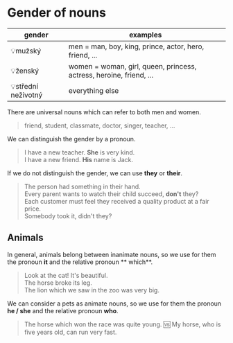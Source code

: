 # Gender of nouns

| gender              | examples                                                            |
|---------------------|---------------------------------------------------------------------|
| 💡mužský            | men = man, boy, king, prince, actor, hero, friend, ...              |
| 💡ženský            | women = woman, girl, queen, princess, actress, heroine, friend, ... |
| 💡střední neživotný | everything else                                                     |

There are universal nouns which can refer to both men and women.

> friend, student, classmate, doctor, singer, teacher, ... <br/>

We can distinguish the gender by a pronoun.

> I have a new teacher. **She** is very kind. <br/>
> I have a new friend. **His** name is Jack. <br/>

If we do not distinguish the gender, we can use **they** or **their**.

> The person had something in their hand. <br/>
> Every parent wants to watch their child succeed, **don't** they? <br/>
> Each customer must feel they received a quality product at a fair price. <br/>
> Somebody took it, didn't they? <br/>

## Animals

In general, animals belong between inanimate nouns, so we use for them the pronoun **it** and the relative pronoun **
which**.

> Look at the cat! It's beautiful. <br/>
> The horse broke its leg. <br/>
> The lion which we saw in the zoo was very big. <br/>

We can consider a pets as animate nouns, so we use for them the pronoun **he / she** and the relative pronoun **who**.

> The horse which won the race was quite young. 🆚 My horse, who is five years old, can run very fast. <br/>
